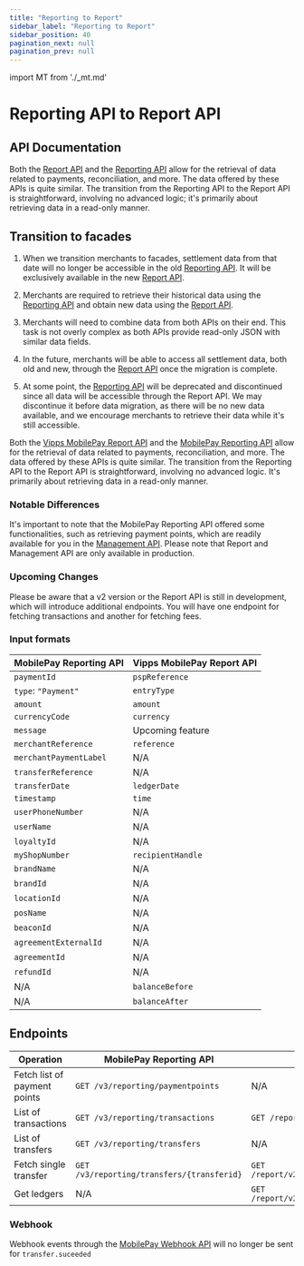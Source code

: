 ```yaml
---
title: "Reporting to Report"
sidebar_label: "Reporting to Report"
sidebar_position: 40
pagination_next: null
pagination_prev: null
---
```


import MT from './_mt.md'

# Reporting API to Report API

## API Documentation

Both the [Report API](https://developer.vippsmobilepay.com/docs/APIs/report-api/) and the [Reporting API](https://developer.mobilepay.dk/docs/reporting) allow for the retrieval of data related to payments, reconciliation, and more. The data offered by these APIs is quite similar. The transition from the Reporting API to the Report API is straightforward, involving no advanced logic; it's primarily about retrieving data in a read-only manner. 

## Transition to facades

1. When we transition merchants to facades, settlement data from that date will no longer be accessible in the old [Reporting API](https://developer.mobilepay.dk/docs/reporting). It will be exclusively available in the new [Report API](https://developer.vippsmobilepay.com/docs/APIs/report-api/).

2. Merchants are required to retrieve their historical data using the [Reporting API](https://developer.mobilepay.dk/docs/reporting) and obtain new data using the [Report API](https://developer.vippsmobilepay.com/docs/APIs/report-api/).

3. Merchants will need to combine data from both APIs on their end. This task is not overly complex as both APIs provide read-only JSON with similar data fields.

4. In the future, merchants will be able to access all settlement data, both old and new, through the [Report API](https://developer.vippsmobilepay.com/docs/APIs/report-api/) once the migration is complete.

5. At some point, the [Reporting API](https://developer.mobilepay.dk/docs/reporting) will be deprecated and discontinued since all data will be accessible through the Report API. We may discontinue it before data migration, as there will be no new data available, and we encourage merchants to retrieve their data while it's still accessible.

Both the [Vipps MobilePay Report API](https://developer.vippsmobilepay.com/docs/APIs/report-api/) and the [MobilePay Reporting API](https://developer.mobilepay.dk/docs/reporting) allow for the retrieval of data related to payments, reconciliation, and more. The data offered by these APIs is quite similar. The transition from the Reporting API to the Report API is straightforward, involving no advanced logic. It's primarily about retrieving data in a read-only manner.

### Notable Differences

It's important to note that the MobilePay Reporting API offered some functionalities, such as retrieving payment points, which are readily available for you in the [Management API](https://developer.vippsmobilepay.com/docs/APIs/management-api/management-api-guide/#get-the-sales-units-for-a-merchant-by-orgno).
Please note that Report and Management API are only available in production.

### Upcoming Changes

Please be aware that a v2 version or the Report API is still in development, which will introduce additional endpoints. You will have one endpoint for fetching transactions and another for fetching fees.

### Input formats

| **MobilePay Reporting API** | **Vipps MobilePay Report API** |
| --------------------------- | ------------------------------ |
| `paymentId`                 | `pspReference`                |
| `type`: `"Payment"`         | `entryType`              |
| `amount`                    | `amount`                 |
| `currencyCode`              | `currency`                     |
| `message`                   | Upcoming feature               |
| `merchantReference`         | `reference`                      |
| `merchantPaymentLabel`      | N/A                            |
| `transferReference`         | N/A                            |
| `transferDate`              | `ledgerDate`                   |
| `timestamp`                 | `time`                    |
| `userPhoneNumber`           | N/A                            |
| `userName`                  | N/A                            |
| `loyaltyId`                 | N/A                            |
| `myShopNumber`              | `recipientHandle`              |
| `brandName`                 | N/A                            |
| `brandId`                   | N/A                            |
| `locationId`                | N/A                            |
| `posName`                   | N/A                            |
| `beaconId`                  | N/A                            |
| `agreementExternalId`       | N/A                            |
| `agreementId`               | N/A                            |
| `refundId`                  | N/A                            |
| N/A                         | `balanceBefore`                     |
| N/A                         | `balanceAfter`                          |

## Endpoints

| Operation                      | MobilePay Reporting API                   | Vipps MobilePay Report API                                    | Vipps MobilePay Management API                            |
|--------------------------------|-------------------------------------------|---------------------------------------------------------------|-----------------------------------------------------------|
| Fetch list of payment points   | `GET /v3/reporting/paymentpoints`         | N/A                                                           | `GET /management/v1/merchants/{scheme}/{id}/sales-units`  |
| List of transactions           | `GET /v3/reporting/transactions`          | `GET /report/v2/ledgers/{ledgerId}/{topic}/feed`              |N/A                                                        |
| List of transfers              | `GET /v3/reporting/transfers`             | N/A                                                           |N/A                                                        |
| Fetch single transfer          | `GET /v3/reporting/transfers/{transferid}`| `GET /report/v2/ledgers/{ledgerId}/{topic}/dates/{ledgerDate}`|N/A                                                        |
| Get ledgers                    | N/A                                       | `GET /report/v2/ledgers/{ledgerId}/{topic}/dates/{ledgerDate}`|N/A                                                        |

### Webhook

Webhook events through the [MobilePay Webhook API](https://developer.mobilepay.dk/api/wehooks) will no longer be sent for `transfer.suceeded`
